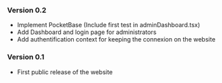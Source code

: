 ### Version 0.2

- Implement PocketBase (Include first test in adminDashboard.tsx)
- Add Dashboard and login page for administrators
- Add authentification context for keeping the connexion on the website

### Version 0.1

- First public release of the website
